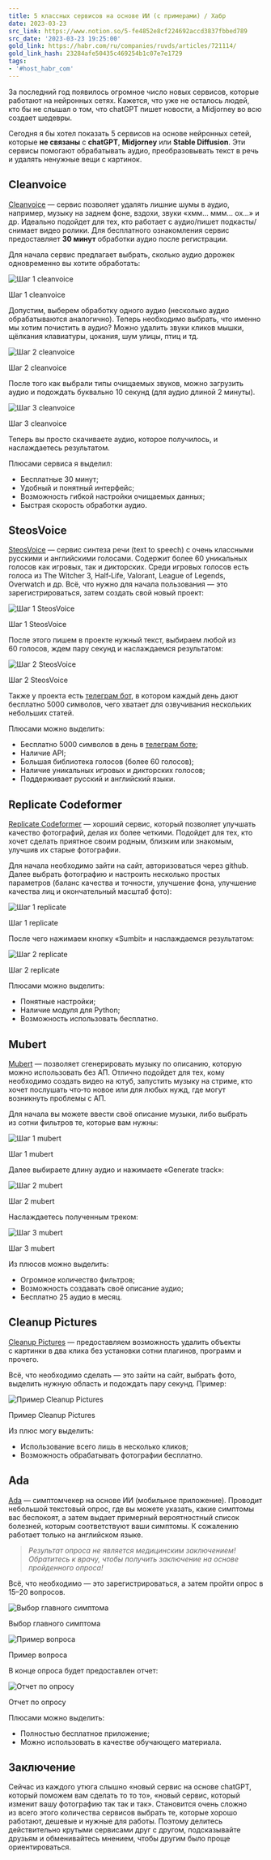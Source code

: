 ```yaml
---
title: 5 классных сервисов на основе ИИ (с примерами) / Хабр
date: 2023-03-23
src_link: https://www.notion.so/5-fe4852e8cf224692accd3837fbbed789
src_date: '2023-03-23 19:25:00'
gold_link: https://habr.com/ru/companies/ruvds/articles/721114/
gold_link_hash: 23284afe50435c469254b1c07e7e1729
tags:
- '#host_habr_com'
---
```


За последний год появилось огромное число новых сервисов, которые работают на нейронных сетях. Кажется, что уже не осталось людей, кто бы не слышал о том, что chatGPT пишет новости, а Midjorney во всю создает шедевры.

Сегодня я бы хотел показать 5 сервисов на основе нейронных сетей, которые **не связаны** с **chatGPT**, **Midjorney** или **Stable Diffusion**. Эти сервисы помогают обрабатывать аудио, преобразовывать текст в речь и удалять ненужные вещи с картинок.

Cleanvoice
----------

[Cleanvoice](https://app.cleanvoice.ai) — сервис позволяет удалять лишние шумы в аудио, например, музыку на заднем фоне, вздохи, звуки «хмм... ммм... ох...» и др. Идеально подойдет для тех, кто работает с аудио/пишет подкасты/снимает видео ролики. Для бесплатного ознакомления сервис предоставляет **30 минут** обработки аудио после регистрации.

Для начала сервис предлагает выбрать, сколько аудио дорожек одновременно вы хотите обработать:

![](https://habrastorage.org/getpro/habr/upload_files/474/8b9/fd9/4748b9fd97c140ea751afb1cf48f5df0.png "Шаг 1 cleanvoice")

Шаг 1 cleanvoice

Допустим, выберем обработку одного аудио (несколько аудио обрабатываются аналогично). Теперь необходимо выбрать, что именно мы хотим почистить в аудио? Можно удалить звуки кликов мышки, щёлкания клавиатуры, цокания, шум улицы, птиц и тд.

![](https://habrastorage.org/getpro/habr/upload_files/6d5/0f2/88b/6d50f288bebedccaadcffcffb21d39fa.PNG "Шаг 2 cleanvoice")

Шаг 2 cleanvoice

После того как выбрали типы очищаемых звуков, можно загрузить аудио и подождать буквально 10 секунд (для аудио длиной 2 минуты).

![](https://habrastorage.org/getpro/habr/upload_files/5ac/200/68f/5ac20068fc3f7978d2bffe403190da72.png "Шаг 3 cleanvoice")

Шаг 3 cleanvoice

Теперь вы просто скачиваете аудио, которое получилось, и наслаждаетесь результатом.

Плюсами сервиса я выделил:

* Бесплатные 30 минут;
* Удобный и понятный интерфейс;
* Возможность гибкой настройки очищаемых данных;
* Быстрая скорость обработки аудио.

SteosVoice
----------

[SteosVoice](https://cybervoice.io) — сервис синтеза речи (text to speech) с очень классными русскими и английскими голосами. Содержит более 60 уникальных голосов как игровых, так и дикторских. Среди игровых голосов есть голоса из The Witcher 3, Half‑Life, Valorant, League of Legends, Overwatch и др. Всё, что нужно для начала пользования — это зарегистрироваться, затем создать свой новый проект:

![](https://habrastorage.org/getpro/habr/upload_files/751/5c0/d12/7515c0d129464f78846a6d06d3070cde.png "Шаг 1 SteosVoice")

Шаг 1 SteosVoice

После этого пишем в проекте нужный текст, выбираем любой из 60 голосов, ждем пару секунд и наслаждаемся результатом:

![](https://habrastorage.org/getpro/habr/upload_files/a6c/f41/d27/a6cf41d278af8c697b0e3e7b589df8de.png "Шаг 2 SteosVoice")

Шаг 2 SteosVoice

Также у проекта есть [телеграм бот](https://t.me/steosvoice_bot), в котором каждый день дают бесплатно 5000 символов, чего хватает для озвучивания нескольких небольших статей.

Плюсами можно выделить:

* Бесплатно 5000 символов в день в [телеграм боте](https://t.me/steosvoice_bot);
* Наличие API;
* Большая библиотека голосов (более 60 голосов);
* Наличие уникальных игровых и дикторских голосов;
* Поддерживает русский и английский языки.

Replicate Codeformer
--------------------

[Replicate Codeformer](https://replicate.com/sczhou/codeformer) — хороший сервис, который позволяет улучшать качество фотографий, делая их более четкими. Подойдет для тех, кто хочет сделать приятное своим родным, близким или знакомым, улучшив их старые фотографии.

Для начала необходимо зайти на сайт, авторизоваться через github. Далее выбрать фотографию и настроить несколько простых параметров (баланс качества и точности, улучшение фона, улучшение качества лиц и окончательный масштаб фото):

![](https://habrastorage.org/getpro/habr/upload_files/b67/e9b/975/b67e9b975d02872ffff50d028de5f660.png "Шаг 1 replicate")

Шаг 1 replicate

После чего нажимаем кнопку «Sumbit» и наслаждаемся результатом:

![](https://habrastorage.org/getpro/habr/upload_files/023/1ea/fa0/0231eafa0e66993f80f5aaee83a0758d.PNG "Шаг 2 replicate")

Шаг 2 replicate

Плюсами можно выделить:

* Понятные настройки;
* Наличие модуля для Python;
* Возможность использовать бесплатно.

Mubert
------

[Mubert](https://mubert.com) — позволяет сгенерировать музыку по описанию, которую можно использовать без АП. Отлично подойдет для тех, кому необходимо создать видео на ютуб, запустить музыку на стриме, кто хочет послушать что‑то новое или для любых нужд, где могут возникнуть проблемы с АП.

Для начала вы можете ввести своё описание музыки, либо выбрать из сотни фильтров те, которые вам нужны:

![](https://habrastorage.org/getpro/habr/upload_files/de5/2bc/436/de52bc43663444a1838d5ac6fa8a3c24.png "Шаг 1 mubert")

Шаг 1 mubert

Далее выбираете длину аудио и нажимаете «Generate track»:

![](https://habrastorage.org/getpro/habr/upload_files/5fc/300/ad8/5fc300ad844682c367d3eb5aa8c4b3be.PNG "Шаг 2 mubert")

Шаг 2 mubert

Наслаждаетесь полученным треком:

![](https://habrastorage.org/getpro/habr/upload_files/dc4/fc2/302/dc4fc23029ef8bc20c611c903f6765c9.PNG "Шаг 3 mubert")

Шаг 3 mubert

Из плюсов можно выделить:

* Огромное количество фильтров;
* Возможность создавать своё описание аудио;
* Бесплатно 25 аудио в месяц.

Cleanup Pictures
----------------

[Cleanup Pictures](https://cleanup.pictures) — предоставляем возможность удалить объекты с картинки в два клика без установки сотни плагинов, программ и прочего.

Всё, что необходимо сделать — это зайти на сайт, выбрать фото, выделить нужную область и подождать пару секунд. Пример:

![](https://habrastorage.org/getpro/habr/upload_files/d61/79f/92d/d6179f92d8321b67674ce6052594950b.png "Пример Cleanup Pictures")

Пример Cleanup Pictures

Из плюс могу выделить:

* Использование всего лишь в несколько кликов;
* Возможность обрабатывать фотографии бесплатно.

Ada
---

[Ada](https://ada.com/) — симптомчекер на основе ИИ (мобильное приложение). Проводит небольшой текстовый опрос, где вы можете указать, какие симптомы вас беспокоят, а затем выдает примерный вероятностный список болезней, которым соответствуют ваши симптомы. К сожалению работает только на английском языке.


> *Результат опроса не является медицинским заключением! Обратитесь к врачу, чтобы получить заключение на основе пройденного опроса!*

Всё, что необходимо — это зарегистрироваться, а затем пройти опрос в 15–20 вопросов.

![](https://habrastorage.org/getpro/habr/upload_files/91e/c66/121/91ec6612125ac8c675031e97c862d43e.png "Выбор главного симптома")

Выбор главного симптома

![](https://habrastorage.org/getpro/habr/upload_files/4ef/2d9/736/4ef2d97362dbe02224ed6f00d772d840.png "Пример вопроса")

Пример вопроса

В конце опроса будет предоставлен отчет:

![](https://habrastorage.org/getpro/habr/upload_files/1eb/b89/b2c/1ebb89b2c04492989bde6c6ae50bfb40.png "Отчет по опросу")

Отчет по опросу

Плюсами можно выделить:

* Полностью бесплатное приложение;
* Можно использовать в качестве обучающего материала.

Заключение
----------

Сейчас из каждого утюга слышно «новый сервис на основе chatGPT, который поможем вам сделать то то то», «новый сервис, который изменит вашу фотографию так так и так». Становится очень сложно из всего этого количества сервисов выбрать те, которые хорошо работают, дешевые и нужные для работы. Поэтому делитесь действительно крутыми сервисами друг с другом, подсказывайте друзьям и обменивайтесь мнением, чтобы другим было проще ориентироваться.